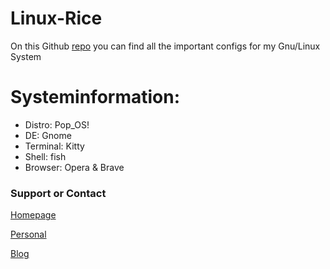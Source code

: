 # Linux-Rice
On this Github [repo](https://github.com/iC4rds/Linux-Rice) you can find all the important configs for my Gnu/Linux System
# Systeminformation:
+ Distro: Pop_OS!
+ DE: Gnome
+ Terminal: Kitty
+ Shell: fish
+ Browser: Opera & Brave


### Support or Contact

[Homepage](https://ic4rds.github.io)

[Personal](https://ic4rds.github.io/David-Staudacher)

[Blog](https://ic4rds.github.io/Blog)

